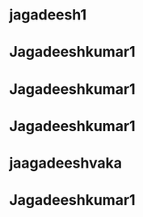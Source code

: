 # jagadeesh1
# Jagadeeshkumar1
# Jagadeeshkumar1
# Jagadeeshkumar1
# jaagadeeshvaka
# Jagadeeshkumar1
